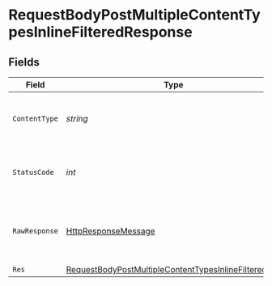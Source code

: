 # RequestBodyPostMultipleContentTypesInlineFilteredResponse


## Fields

| Field                                                                                                                                   | Type                                                                                                                                    | Required                                                                                                                                | Description                                                                                                                             |
| --------------------------------------------------------------------------------------------------------------------------------------- | --------------------------------------------------------------------------------------------------------------------------------------- | --------------------------------------------------------------------------------------------------------------------------------------- | --------------------------------------------------------------------------------------------------------------------------------------- |
| `ContentType`                                                                                                                           | *string*                                                                                                                                | :heavy_check_mark:                                                                                                                      | HTTP response content type for this operation                                                                                           |
| `StatusCode`                                                                                                                            | *int*                                                                                                                                   | :heavy_check_mark:                                                                                                                      | HTTP response status code for this operation                                                                                            |
| `RawResponse`                                                                                                                           | [HttpResponseMessage](https://learn.microsoft.com/en-us/dotnet/api/system.net.http.httpresponsemessage?view=net-5.0)                    | :heavy_check_mark:                                                                                                                      | Raw HTTP response; suitable for custom response parsing                                                                                 |
| `Res`                                                                                                                                   | [RequestBodyPostMultipleContentTypesInlineFilteredRes](../../Models/Operations/RequestBodyPostMultipleContentTypesInlineFilteredRes.md) | :heavy_minus_sign:                                                                                                                      | OK                                                                                                                                      |